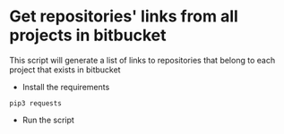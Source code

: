# Get repositories' links from all projects in bitbucket

This script will generate a list of links to repositories that belong to each project that exists in bitbucket

* Install the requirements
```
pip3 requests
```

* Run the script